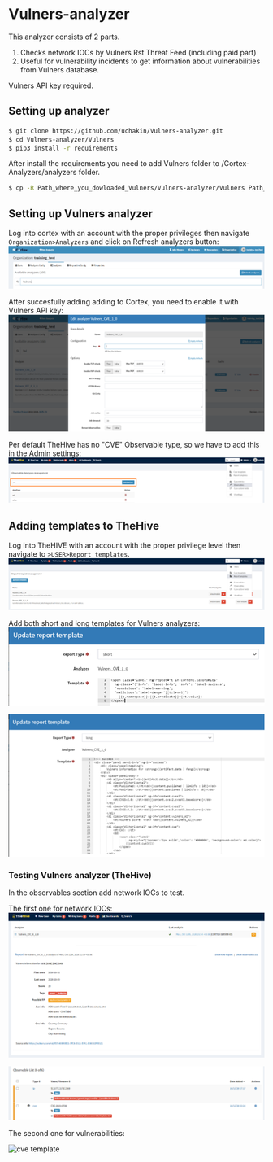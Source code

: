 # Vulners-analyzer
 
This analyzer consists of 2 parts.
1. Checks network IOCs by Vulners Rst Threat Feed (including paid part)
2. Useful for vulnerability incidents to get information about vulnerabilities from Vulners database.

Vulners API key required.

## Setting up analyzer

~~~bash
$ git clone https://github.com/uchakin/Vulners-analyzer.git
$ cd Vulners-analyzer/Vulners
$ pip3 install -r requirements
~~~

After install the requirements you need to add Vulners folder to /Cortex-Analyzers/analyzers folder.
~~~bash
$ cp -R Path_where_you_dowloaded_Vulners/Vulners-analyzer/Vulners Path_to_Cortex-Analyzers/Cortex-Analyzers/analyzers/
~~~

## Setting up Vulners analyzer
Log into cortex with an account with the proper privileges then navigate ```Organization>Analyzers``` and click on Refresh analyzers button:
![cortex analyzer](screenshots/Cortex_vulners.PNG)​

After succesfully adding adding to Cortex, you need to enable it with Vulners API key:
![cortex analyzer](screenshots/Cortex_settings.PNG)​

Per default TheHive has no "CVE" Observable type, so we have to add this in the Admin settings:
![add observable](screenshots/theHive_add_cve.PNG)​

## Adding templates to TheHive

Log into TheHIVE with an account with the proper privilege level then navigate to ```>USER>Report templates```. 
![add template](screenshots/TheHive_templates.PNG)​

Add both short and long templates for Vulners analyzers:
![short template](screenshots/short_template.PNG)​

![long template](screenshots/long_template.PNG)​


### Testing Vulners analyzer (TheHive)

In the observables section add network IOCs to test.

The first one for network IOCs:
![short template](screenshots/iocs_long.PNG)​

![long template](screenshots/iocs_short.PNG)​

The second one for vulnerabilities:

![cve template](screenshots/animation.gif)​
